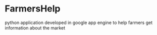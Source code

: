 # FarmersHelp
python application developed in google app engine to help farmers get information about the market
